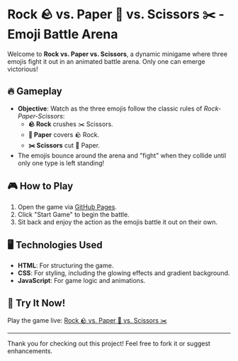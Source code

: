 # Rock 🪨 vs. Paper 📄 vs. Scissors ✂️ - Emoji Battle Arena

Welcome to **Rock vs. Paper vs. Scissors**, a dynamic minigame where three emojis fight it out in an animated battle arena. Only one can emerge victorious!

## 🔥 Gameplay

- **Objective**: Watch as the three emojis follow the classic rules of *Rock-Paper-Scissors*:
  - **🪨 Rock** crushes ✂️ Scissors.
  - **📄 Paper** covers 🪨 Rock.
  - **✂️ Scissors** cut 📄 Paper.
- The emojis bounce around the arena and "fight" when they collide until only one type is left standing!

## 🎮 How to Play
1. Open the game via [GitHub Pages](https://alexanderryl.github.io/Rock-Vs-Scissors-Vs-Paper/).
2. Click "Start Game" to begin the battle.
3. Sit back and enjoy the action as the emojis battle it out on their own.

## 🖥️ Technologies Used
- **HTML**: For structuring the game.
- **CSS**: For styling, including the glowing effects and gradient background.
- **JavaScript**: For game logic and animations.

## 🚀 Try It Now!
Play the game live: [Rock 🪨 vs. Paper 📄 vs. Scissors ✂️](https://alexanderryl.github.io/Rock-Vs-Scissors-Vs-Paper/)

---

Thank you for checking out this project! Feel free to fork it or suggest enhancements.
